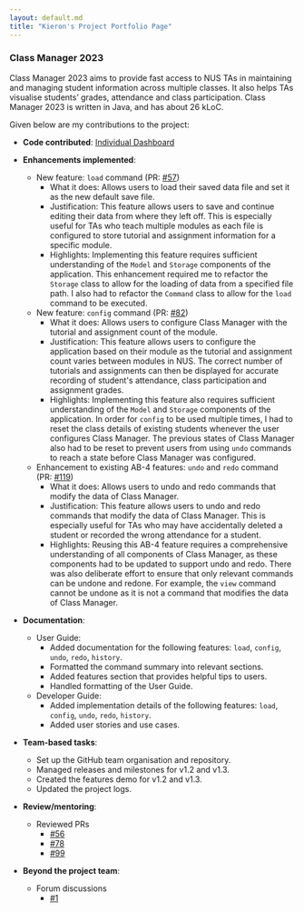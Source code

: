 ```yaml
---
layout: default.md
title: "Kieron's Project Portfolio Page"
---
```


### Class Manager 2023

Class Manager 2023 aims to provide fast access to NUS TAs in maintaining and managing student information across multiple classes. It also helps TAs visualise students’ grades, attendance and class participation. Class Manager 2023 is written in Java, and has about 26 kLoC.

Given below are my contributions to the project:

* **Code contributed**: [Individual Dashboard](https://nus-cs2103-ay2324s1.github.io/tp-dashboard/?search=cikguseven&breakdown=true)

* **Enhancements implemented**:
  * New feature: `load` command (PR: [#57](https://github.com/AY2324S1-CS2103T-T11-1/tp/pull/57))
    * What it does: Allows users to load their saved data file and set it as the new default save file.
    * Justification: This feature allows users to save and continue editing their data from where they left off. This is especially useful for TAs who teach multiple modules as each file is configured to store tutorial and assignment information for a specific module.
    * Highlights: Implementing this feature requires sufficient understanding of the `Model` and `Storage` components of the application. This enhancement required me to refactor the `Storage` class to allow for the loading of data from a specified file path. I also had to refactor the `Command` class to allow for the `load` command to be executed.
  * New feature: `config` command (PR: [#82](https://github.com/AY2324S1-CS2103T-T11-1/tp/pull/82))
    * What it does: Allows users to configure Class Manager with the tutorial and assignment count of the module.
    * Justification: This feature allows users to configure the application based on their module as the tutorial and assignment count varies between modules in NUS. The correct number of tutorials and assignments can then be displayed for accurate recording of student's attendance, class participation and assignment grades.
    * Highlights: Implementing this feature also requires sufficient understanding of the `Model` and `Storage` components of the application. In order for `config` to be used multiple times, I had to reset the class details of existing students whenever the user configures Class Manager. The previous states of Class Manager also had to be reset to prevent users from using `undo` commands to reach a state before Class Manager was configured.
  * Enhancement to existing AB-4 features: `undo` and `redo` command (PR: [#119](https://github.com/AY2324S1-CS2103T-T11-1/tp/pull/119))
    * What it does: Allows users to undo and redo commands that modify the data of Class Manager.
    * Justification: This feature allows users to undo and redo commands that modify the data of Class Manager. This is especially useful for TAs who may have accidentally deleted a student or recorded the wrong attendance for a student.
    * Highlights: Reusing this AB-4 feature requires a comprehensive understanding of all components of Class Manager, as these components had to be updated to support undo and redo. There was also deliberate effort to ensure that only relevant commands can be undone and redone. For example, the `view` command cannot be undone as it is not a command that modifies the data of Class Manager.
* **Documentation**:
    * User Guide:
      * Added documentation for the following features: `load`, `config`, `undo`, `redo`, `history`.
      * Formatted the command summary into relevant sections.
      * Added features section that provides helpful tips to users.
      * Handled formatting of the User Guide.
    * Developer Guide:
      * Added implementation details of the following features: `load`, `config`, `undo`, `redo`, `history`.
      * Added user stories and use cases.
* **Team-based tasks**:
  * Set up the GitHub team organisation and repository.
  * Managed releases and milestones for v1.2 and v1.3.
  * Created the features demo for v1.2 and v1.3.
  * Updated the project logs.
* **Review/mentoring**:
  * Reviewed PRs
    * [#56](https://github.com/AY2324S1-CS2103T-T11-1/tp/pull/56#discussion_r1359157372)
    * [#78](https://github.com/AY2324S1-CS2103T-T11-1/tp/pull/78#discussion_r1363703267)
    * [#99](https://github.com/AY2324S1-CS2103T-T11-1/tp/pull/99#discussion_r1371868108)
* **Beyond the project team**:
  * Forum discussions
    * [#1](https://github.com/nus-cs2103-AY2324S1/forum/issues/54)

